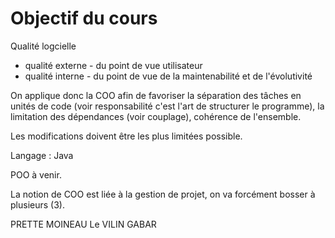 # Objectif du cours

Qualité logcielle 
* qualité externe - du point de vue utilisateur
* qualité interne - du point de vue de la maintenabilité et de l'évolutivité 

On applique donc la COO afin de favoriser la séparation des tâches en unités de code (voir responsabilité c'est l'art de structurer le programme), la limitation des dépendances (voir couplage), cohérence de l'ensemble.

Les modifications doivent être les plus limitées possible.

Langage : Java

POO à venir.

La notion de COO est liée à la gestion de projet, on va forcément bosser à plusieurs (3).

PRETTE
MOINEAU
Le VILIN GABAR